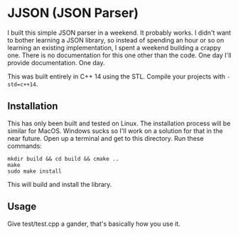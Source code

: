 # JJSON (JSON Parser)

I built this simple JSON parser in a weekend. It probably works. I didn't want to bother learning
a JSON library, so instead of spending an hour or so on learning an existing implementation, I
spent a weekend building a crappy one. There is no documentation for this one other than the code.
One day I'll provide documentation. One day.

This was built entirely in C++ 14 using the STL. Compile your projects with `-std=c++14`.

## Installation

This has only been built and tested on Linux. The installation process
will be similar for MacOS. Windows sucks so I'll work on a solution for
that in the near future. Open up a terminal and get to this directory.
Run these commands:

```
mkdir build && cd build && cmake ..
make
sudo make install
```

This will build and install the library.

## Usage

Give test/test.cpp a gander, that's basically how you use it.